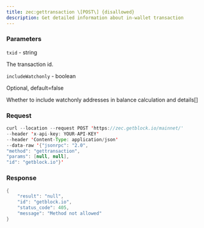 ```yaml
---
title: zec:gettransaction \[POST\] {disallowed}
description: Get detailed information about in-wallet transaction
---
```


### Parameters


`txid` - string

The transaction id.

`includeWatchonly` - boolean

Optional, default=false

Whether to include watchonly addresses in balance calculation and
details\[\]

### Request

``` java
curl --location --request POST 'https://zec.getblock.io/mainnet/' 
--header 'x-api-key: YOUR-API-KEY' 
--header 'Content-Type: application/json' 
--data-raw '{"jsonrpc": "2.0",
"method": "gettransaction",
"params": [null, null],
"id": "getblock.io"}'
```

###  Response

``` java
{
    "result": "null",
    "id": "getblock.io",
    "status_code": 405,
    "message": "Method not allowed"
}
```

